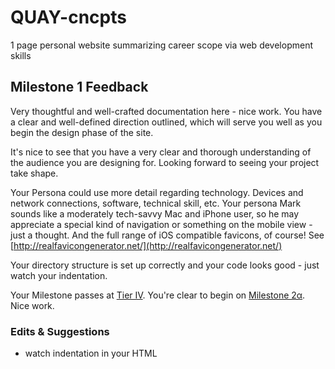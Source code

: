 # QUAY-cncpts
1 page personal website summarizing career scope via web development skills 

## Milestone 1 Feedback
Very thoughtful and well-crafted documentation here - nice work. You have a clear and well-defined direction outlined, which will serve you well as you begin the design phase of the site.

It's nice to see that you have a very clear and thorough understanding of the audience you are designing for. Looking forward to seeing your project take shape. 

Your Persona could use more detail regarding technology. Devices and network connections, software, technical skill, etc. Your persona Mark sounds like a moderately tech-savvy Mac and iPhone user, so he may appreciate a special kind of navigation or something on the mobile view - just a thought. And the full range of iOS compatible favicons, of course! See [http://realfavicongenerator.net/](http://realfavicongenerator.net/)

Your directory structure is set up correctly and your code looks good - just watch your indentation.

Your Milestone passes at [Tier IV](https://bootcamp-coders.cnm.edu/projects/personal/rubric/). You're clear to begin on [Milestone 2&alpha;](https://bootcamp-coders.cnm.edu/projects/personal/milestone-two/). Nice work.

### Edits &amp; Suggestions
- watch indentation in your HTML

